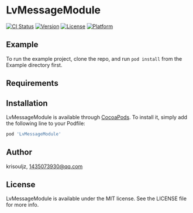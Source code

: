 # LvMessageModule

[![CI Status](https://img.shields.io/travis/krisouljz/LvMessageModule.svg?style=flat)](https://travis-ci.org/krisouljz/LvMessageModule)
[![Version](https://img.shields.io/cocoapods/v/LvMessageModule.svg?style=flat)](https://cocoapods.org/pods/LvMessageModule)
[![License](https://img.shields.io/cocoapods/l/LvMessageModule.svg?style=flat)](https://cocoapods.org/pods/LvMessageModule)
[![Platform](https://img.shields.io/cocoapods/p/LvMessageModule.svg?style=flat)](https://cocoapods.org/pods/LvMessageModule)

## Example

To run the example project, clone the repo, and run `pod install` from the Example directory first.

## Requirements

## Installation

LvMessageModule is available through [CocoaPods](https://cocoapods.org). To install
it, simply add the following line to your Podfile:

```ruby
pod 'LvMessageModule'
```

## Author

krisouljz, 1435073930@qq.com

## License

LvMessageModule is available under the MIT license. See the LICENSE file for more info.

